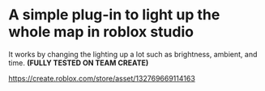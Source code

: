 # A simple plug-in to light up the whole map in roblox studio

It works by changing the lighting up a lot such as brightness, ambient, and time. **(FULLY TESTED ON TEAM CREATE)**

https://create.roblox.com/store/asset/132769669114163
